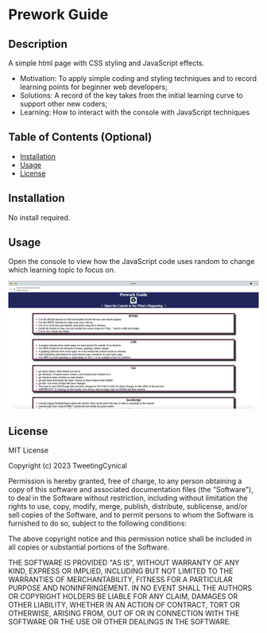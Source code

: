 # Prework Guide

## Description

A simple html page with CSS styling and JavaScript effects.

- Motivation: To apply simple coding and styling techniques and to record learning points for beginner web developers;
- Solutions: A record of the key takes from the initial learning curve to support other new coders;
- Learning: How to interact with the console with JavaScript techniques

## Table of Contents (Optional)

- [Installation](#installation)
- [Usage](#usage)
- [License](#license)

## Installation

No install required.

## Usage

Open the console to view how the JavaScript code uses random to change which learning topic to focus on.

![alt text](assets/images/screenshot.png)

## License

MIT License

Copyright (c) 2023 TweetingCynical

Permission is hereby granted, free of charge, to any person obtaining a copy of this software and associated documentation files (the "Software"), to deal in the Software without restriction, including without limitation the rights to use, copy, modify, merge, publish, distribute, sublicense, and/or sell copies of the Software, and to permit persons to whom the Software is furnished to do so, subject to the following conditions:

The above copyright notice and this permission notice shall be included in all copies or substantial portions of the Software.

THE SOFTWARE IS PROVIDED "AS IS", WITHOUT WARRANTY OF ANY KIND, EXPRESS OR IMPLIED, INCLUDING BUT NOT LIMITED TO THE WARRANTIES OF MERCHANTABILITY, FITNESS FOR A PARTICULAR PURPOSE AND NONINFRINGEMENT. IN NO EVENT SHALL THE AUTHORS OR COPYRIGHT HOLDERS BE LIABLE FOR ANY CLAIM, DAMAGES OR OTHER LIABILITY, WHETHER IN AN ACTION OF CONTRACT, TORT OR OTHERWISE, ARISING FROM, OUT OF OR IN CONNECTION WITH THE SOFTWARE OR THE USE OR OTHER DEALINGS IN THE SOFTWARE.

